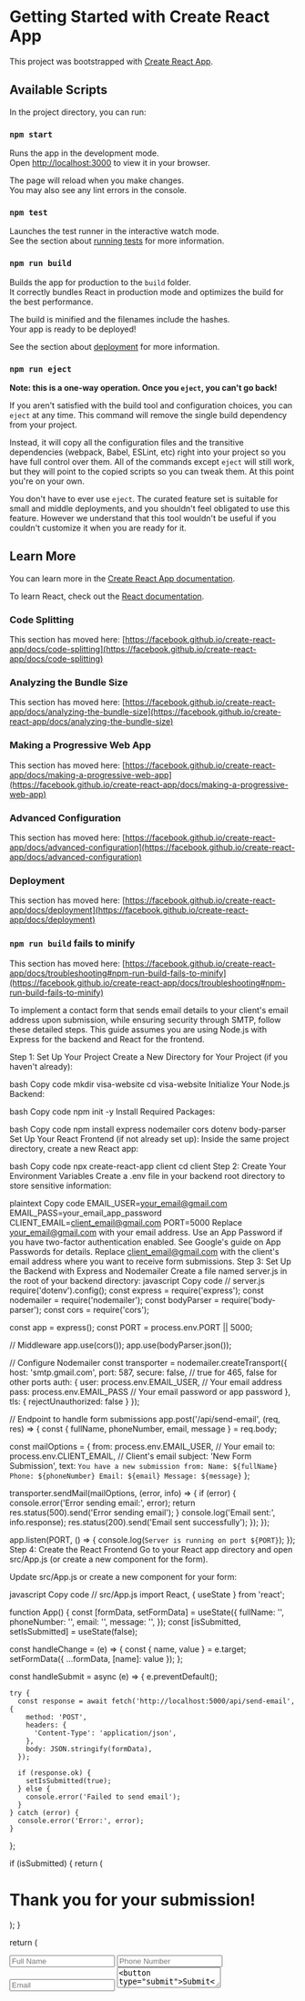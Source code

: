 # Getting Started with Create React App

This project was bootstrapped with [Create React App](https://github.com/facebook/create-react-app).

## Available Scripts

In the project directory, you can run:

### `npm start`

Runs the app in the development mode.\
Open [http://localhost:3000](http://localhost:3000) to view it in your browser.

The page will reload when you make changes.\
You may also see any lint errors in the console.

### `npm test`

Launches the test runner in the interactive watch mode.\
See the section about [running tests](https://facebook.github.io/create-react-app/docs/running-tests) for more information.

### `npm run build`

Builds the app for production to the `build` folder.\
It correctly bundles React in production mode and optimizes the build for the best performance.

The build is minified and the filenames include the hashes.\
Your app is ready to be deployed!

See the section about [deployment](https://facebook.github.io/create-react-app/docs/deployment) for more information.

### `npm run eject`

**Note: this is a one-way operation. Once you `eject`, you can't go back!**

If you aren't satisfied with the build tool and configuration choices, you can `eject` at any time. This command will remove the single build dependency from your project.

Instead, it will copy all the configuration files and the transitive dependencies (webpack, Babel, ESLint, etc) right into your project so you have full control over them. All of the commands except `eject` will still work, but they will point to the copied scripts so you can tweak them. At this point you're on your own.

You don't have to ever use `eject`. The curated feature set is suitable for small and middle deployments, and you shouldn't feel obligated to use this feature. However we understand that this tool wouldn't be useful if you couldn't customize it when you are ready for it.

## Learn More

You can learn more in the [Create React App documentation](https://facebook.github.io/create-react-app/docs/getting-started).

To learn React, check out the [React documentation](https://reactjs.org/).

### Code Splitting

This section has moved here: [https://facebook.github.io/create-react-app/docs/code-splitting](https://facebook.github.io/create-react-app/docs/code-splitting)

### Analyzing the Bundle Size

This section has moved here: [https://facebook.github.io/create-react-app/docs/analyzing-the-bundle-size](https://facebook.github.io/create-react-app/docs/analyzing-the-bundle-size)

### Making a Progressive Web App

This section has moved here: [https://facebook.github.io/create-react-app/docs/making-a-progressive-web-app](https://facebook.github.io/create-react-app/docs/making-a-progressive-web-app)

### Advanced Configuration

This section has moved here: [https://facebook.github.io/create-react-app/docs/advanced-configuration](https://facebook.github.io/create-react-app/docs/advanced-configuration)

### Deployment

This section has moved here: [https://facebook.github.io/create-react-app/docs/deployment](https://facebook.github.io/create-react-app/docs/deployment)

### `npm run build` fails to minify

This section has moved here: [https://facebook.github.io/create-react-app/docs/troubleshooting#npm-run-build-fails-to-minify](https://facebook.github.io/create-react-app/docs/troubleshooting#npm-run-build-fails-to-minify)

To implement a contact form that sends email details to your client's email address upon submission, while ensuring security through SMTP, follow these detailed steps. This guide assumes you are using Node.js with Express for the backend and React for the frontend.

Step 1: Set Up Your Project
Create a New Directory for Your Project (if you haven't already):

bash
Copy code
mkdir visa-website
cd visa-website
Initialize Your Node.js Backend:

bash
Copy code
npm init -y
Install Required Packages:

bash
Copy code
npm install express nodemailer cors dotenv body-parser
Set Up Your React Frontend (if not already set up): Inside the same project directory, create a new React app:

bash
Copy code
npx create-react-app client
cd client
Step 2: Create Your Environment Variables
Create a .env file in your backend root directory to store sensitive information:

plaintext
Copy code
EMAIL_USER=your_email@gmail.com
EMAIL_PASS=your_email_app_password
CLIENT_EMAIL=client_email@gmail.com
PORT=5000
Replace your_email@gmail.com with your email address.
Use an App Password if you have two-factor authentication enabled. See Google's guide on App Passwords for details.
Replace client_email@gmail.com with the client's email address where you want to receive form submissions.
Step 3: Set Up the Backend with Express and Nodemailer
Create a file named server.js in the root of your backend directory:
javascript
Copy code
// server.js
require('dotenv').config();
const express = require('express');
const nodemailer = require('nodemailer');
const bodyParser = require('body-parser');
const cors = require('cors');

const app = express();
const PORT = process.env.PORT || 5000;

// Middleware
app.use(cors());
app.use(bodyParser.json());

// Configure Nodemailer
const transporter = nodemailer.createTransport({
host: 'smtp.gmail.com',
port: 587,
secure: false, // true for 465, false for other ports
auth: {
user: process.env.EMAIL_USER, // Your email address
pass: process.env.EMAIL_PASS // Your email password or app password
},
tls: {
rejectUnauthorized: false
}
});

// Endpoint to handle form submissions
app.post('/api/send-email', (req, res) => {
const { fullName, phoneNumber, email, message } = req.body;

const mailOptions = {
from: process.env.EMAIL_USER, // Your email
to: process.env.CLIENT_EMAIL, // Client's email
subject: 'New Form Submission',
text: `You have a new submission from:
    Name: ${fullName}
    Phone: ${phoneNumber}
    Email: ${email}
    Message: ${message}`
};

transporter.sendMail(mailOptions, (error, info) => {
if (error) {
console.error('Error sending email:', error);
return res.status(500).send('Error sending email');
}
console.log('Email sent:', info.response);
res.status(200).send('Email sent successfully');
});
});

app.listen(PORT, () => {
console.log(`Server is running on port ${PORT}`);
});
Step 4: Create the React Frontend
Go to your React app directory and open src/App.js (or create a new component for the form).

Update src/App.js or create a new component for your form:

javascript
Copy code
// src/App.js
import React, { useState } from 'react';

function App() {
const [formData, setFormData] = useState({
fullName: '',
phoneNumber: '',
email: '',
message: '',
});
const [isSubmitted, setIsSubmitted] = useState(false);

const handleChange = (e) => {
const { name, value } = e.target;
setFormData({ ...formData, [name]: value });
};

const handleSubmit = async (e) => {
e.preventDefault();

    try {
      const response = await fetch('http://localhost:5000/api/send-email', {
        method: 'POST',
        headers: {
          'Content-Type': 'application/json',
        },
        body: JSON.stringify(formData),
      });

      if (response.ok) {
        setIsSubmitted(true);
      } else {
        console.error('Failed to send email');
      }
    } catch (error) {
      console.error('Error:', error);
    }

};

if (isSubmitted) {
return (
<div className="flex items-center justify-center h-screen">
<h1 className="text-2xl font-bold text-green-500">
Thank you for your submission!
</h1>
</div>
);
}

return (
<div>
<form onSubmit={handleSubmit}>
<input type="text" name="fullName" placeholder="Full Name" onChange={handleChange} required />
<input type="text" name="phoneNumber" placeholder="Phone Number" onChange={handleChange} required />
<input type="email" name="email" placeholder="Email" onChange={handleChange} required />
<textarea name="message" placeholder="Your Message" onChange={handleChange} required />
<button type="submit">Submit</button>
</form>
</div>
);
}

export default App;
Step 5: Run Your Applications
Run the Backend Server: Open a terminal in your backend directory (where server.js is located) and run:

bash
Copy code
node server.js
Run the React App: Open another terminal in your React app directory and run:

bash
Copy code
npm start
Step 6: Testing
Open your web browser and go to http://localhost:3000 (or whatever port your React app is running on).
Fill in the form and click submit.
You should see the thank you message, and the client's email should receive the form details.
Additional Considerations
CORS Issues: If you deploy your app, ensure your server allows requests from your frontend origin. You might need to configure CORS accordingly.

Security: Always keep your email credentials safe. Use environment variables, as shown above, to prevent them from being exposed in your code.

Deployment: You can deploy your backend to platforms like Heroku, DigitalOcean, or any cloud service that supports Node.js. Your React frontend can be deployed on Netlify, Vercel, or GitHub Pages.

SSL/TLS: If you're using this in a production environment, make sure your email sending is secure by using SSL/TLS.

By following these steps, you can successfully set up a contact form that sends details to your client's email using SMTP with full protection. If you have any questions or need further assistance, feel free to ask!

You said:
where can i put this
ChatGPT said:
ChatGPT
To implement the contact form with email functionality using SMTP, follow these steps to place the code in the appropriate files within your project structure:

Project Structure
You should have a structure similar to this after setting up both the backend and frontend:

bash
Copy code
visa-website/
├── client/ # Your React frontend
│ ├── public/
│ ├── src/
│ │ ├── App.js # Main file for your React app
│ │ ├── index.js
│ │ └── ...
│ └── package.json
├── server.js # Your Node.js backend
├── .env # Environment variables
└── package.json # Backend package.json
Step-by-Step Placement of the Code
Backend Code in server.js:

Open or create the server.js file in the root of your project (where you created the Node.js server).
Copy the backend code provided earlier into this server.js file.
javascript
Copy code
// server.js
require('dotenv').config();
const express = require('express');
const nodemailer = require('nodemailer');
const bodyParser = require('body-parser');
const cors = require('cors');

const app = express();
const PORT = process.env.PORT || 5000;

// Middleware
app.use(cors());
app.use(bodyParser.json());

// Configure Nodemailer
const transporter = nodemailer.createTransport({
host: 'smtp.gmail.com',
port: 587,
secure: false, // true for 465, false for other ports
auth: {
user: process.env.EMAIL_USER, // Your email address
pass: process.env.EMAIL_PASS // Your email password or app password
},
tls: {
rejectUnauthorized: false
}
});

// Endpoint to handle form submissions
app.post('/api/send-email', (req, res) => {
const { fullName, phoneNumber, email, message } = req.body;

const mailOptions = {
from: process.env.EMAIL_USER, // Your email
to: process.env.CLIENT_EMAIL, // Client's email
subject: 'New Form Submission',
text: `You have a new submission from:
    Name: ${fullName}
    Phone: ${phoneNumber}
    Email: ${email}
    Message: ${message}`
};

transporter.sendMail(mailOptions, (error, info) => {
if (error) {
console.error('Error sending email:', error);
return res.status(500).send('Error sending email');
}
console.log('Email sent:', info.response);
res.status(200).send('Email sent successfully');
});
});

app.listen(PORT, () => {
console.log(`Server is running on port ${PORT}`);
});
Environment Variables in .env:

Create a file named .env in the root of your project.
Add the following lines to the .env file, replacing placeholders with your actual values:
plaintext
Copy code
EMAIL_USER=your_email@gmail.com
EMAIL_PASS=your_email_app_password
CLIENT_EMAIL=client_email@gmail.com
PORT=5000
Frontend Code in src/App.js:

Open src/App.js in your React project directory.
Replace the content of App.js with the following code, which implements the form and submission functionality:
javascript
Copy code
// src/App.js
import React, { useState } from 'react';

function App() {
const [formData, setFormData] = useState({
fullName: '',
phoneNumber: '',
email: '',
message: '',
});
const [isSubmitted, setIsSubmitted] = useState(false);

const handleChange = (e) => {
const { name, value } = e.target;
setFormData({ ...formData, [name]: value });
};

const handleSubmit = async (e) => {
e.preventDefault();

    try {
      const response = await fetch('http://localhost:5000/api/send-email', {
        method: 'POST',
        headers: {
          'Content-Type': 'application/json',
        },
        body: JSON.stringify(formData),
      });

      if (response.ok) {
        setIsSubmitted(true);
      } else {
        console.error('Failed to send email');
      }
    } catch (error) {
      console.error('Error:', error);
    }

};

if (isSubmitted) {
return (
<div className="flex items-center justify-center h-screen">
<h1 className="text-2xl font-bold text-green-500">
Thank you for your submission!
</h1>
</div>
);
}

return (
<div>
<form onSubmit={handleSubmit}>
<input type="text" name="fullName" placeholder="Full Name" onChange={handleChange} required />
<input type="text" name="phoneNumber" placeholder="Phone Number" onChange={handleChange} required />
<input type="email" name="email" placeholder="Email" onChange={handleChange} required />
<textarea name="message" placeholder="Your Message" onChange={handleChange} required />
<button type="submit">Submit</button>
</form>
</div>
);
}

export default App;
Step 4: Run Your Applications
Run the Backend Server: Open a terminal in your project root directory (where server.js is located) and run:

bash
Copy code
node server.js
Run the React App: Open another terminal in your client directory (where the React app is) and run:

bash
Copy code
npm start
Step 5: Testing
Open your web browser and go to http://localhost:3000 (or whatever port your React app is running on).
Fill in the form and click submit.
You should see the thank you message, and the client's email should receive the form details.
Step 6: Deployment
Deploying the Backend: You can deploy the backend to platforms like Heroku, Vercel, or DigitalOcean. Make sure to set the environment variables on the platform.
Deploying the Frontend: You can deploy the React app on Netlify or Vercel.
Additional Considerations
Make sure your backend is running whenever you want to test the form locally.
Adjust CORS settings if necessary, especially when deploying.
Always keep your environment variables secure.
Following these steps will allow you to set up the contact form correctly with email functionality and deployment. If you have any further questions or need more assistance, feel free to ask!

